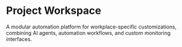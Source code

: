 # Project Workspace

A modular automation platform for workplace-specific customizations, combining AI agents, automation workflows, and custom monitoring interfaces.
